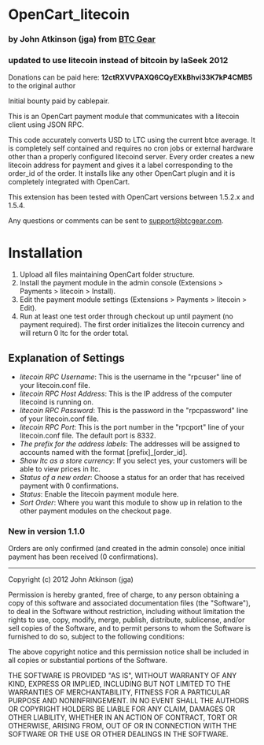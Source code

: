 # OpenCart_litecoin
### by John Atkinson (jga) from [BTC Gear](http://btcgear.com/)
### updated to use litecoin instead of bitcoin by laSeek 2012

Donations can be paid here: **12ctRXVVPAXQ6CQyEXkBhvi33K7kP4CMB5** to the original author

Initial bounty paid by cablepair.

This is an OpenCart payment module that communicates with a litecoin client using JSON RPC.

This code accurately converts USD to LTC using the current btce average.  It is completely self contained and requires no cron jobs or external hardware other than a properly configured litecoind server.  Every order creates a new litecoin address for payment and gives it a label corresponding to the order_id of the order.  It installs like any other OpenCart plugin and it is completely integrated with OpenCart.

This extension has been tested with OpenCart versions between 1.5.2.x and 1.5.4.

Any questions or comments can be sent to support@btcgear.com.

# Installation

1. Upload all files maintaining OpenCart folder structure.
2. Install the payment module in the admin console (Extensions > Payments > litecoin > Install).
3. Edit the payment module settings (Extensions > Payments > litecoin > Edit).
4. Run at least one test order through checkout up until payment (no payment required).  The first order initializes the litecoin currency and will return 0 ltc for the order total.

## Explanation of Settings

* *litecoin RPC Username*: This is the username in the "rpcuser" line of your litecoin.conf file.
* *litecoin RPC Host Address*: This is the IP address of the computer litecoind is running on.
* *litecoin RPC Password*: This is the password in the "rpcpassword" line of your litecoin.conf file.
* *litecoin RPC Port*: This is the port number in the "rpcport" line of your litecoin.conf file.  The default port is 8332.
* *The prefix for the address labels*: The addresses will be assigned to accounts named with the format [prefix]_[order_id].
* *Show ltc as a store currency*: If you select yes, your customers will be able to view prices in ltc.
* *Status of a new order*: Choose a status for an order that has received payment with 0 confirmations.
* *Status*: Enable the litecoin payment module here.
* *Sort Order*: Where you want this module to show up in relation to the other payment modules on the checkout page.


### New in version 1.1.0

Orders are only confirmed (and created in the admin console) once initial payment has been received (0 confirmations).

* * *

Copyright (c) 2012 John Atkinson (jga)

Permission is hereby granted, free of charge, to any person obtaining a copy of this software and associated documentation files (the "Software"), to deal in the Software without restriction, including without limitation the rights to use, copy, modify, merge, publish, distribute, sublicense, and/or sell copies of the Software, and to permit persons to whom the Software is furnished to do so, subject to the following conditions:

The above copyright notice and this permission notice shall be included in all copies or substantial portions of the Software.

THE SOFTWARE IS PROVIDED "AS IS", WITHOUT WARRANTY OF ANY KIND, EXPRESS OR IMPLIED, INCLUDING BUT NOT LIMITED TO THE WARRANTIES OF MERCHANTABILITY, FITNESS FOR A PARTICULAR PURPOSE AND NONINFRINGEMENT. IN NO EVENT SHALL THE AUTHORS OR COPYRIGHT HOLDERS BE LIABLE FOR ANY CLAIM, DAMAGES OR OTHER LIABILITY, WHETHER IN AN ACTION OF CONTRACT, TORT OR OTHERWISE, ARISING FROM, OUT OF OR IN CONNECTION WITH THE SOFTWARE OR THE USE OR OTHER DEALINGS IN THE SOFTWARE.
